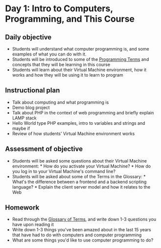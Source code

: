 # Day 1: Intro to Computers, Programming, and This Course

## Daily objective

* Students will understand what computer programming is, and some examples of what you can do with it.
* Students will be introduced to some of the [Programming Terms](/Glossary.md) and concepts that they will be learning in this course
* Students will learn about their Virtual Machine environment, how it works and how they will be using it to learn to program

## Instructional plan

* Talk about computing and what programming is
* Demo blog project
* Talk about PHP in the context of web programming and briefly explain LAMP stack
* Hello World type PHP examples, intro to variables and strings and maybe if
* Review of how students' Virtual Machine environment works

## Assessment of objective

* Students will be asked some questions about their Virtual Machine environment:
      * How do you activate your Virtual Machine?
      * How do you log in to your Virtual Machine's command line?
* Students will be asked about some of the Terms in the Glossary:
      * What's the difference between a frontend and a backend scripting language?
      * Explain the client server model and how it relates to the Web

## Homework

* Read through the [Glossary of Terms](/Glossary.md), and write down 1-3 questions you have upon reading it
* Write down 1-3 things you've been amazed about in the last 15 years that have had to do with computers and computer programming
* What are some things you'd like to use computer programming to do?

